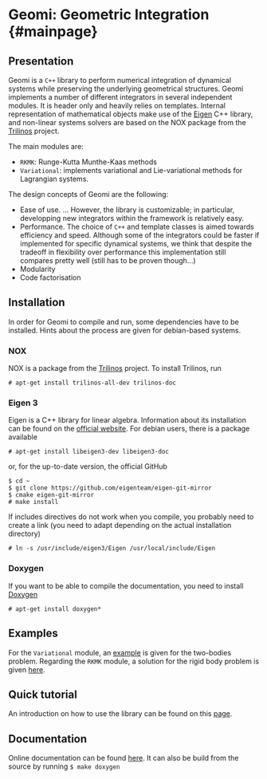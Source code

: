 Geomi: Geometric Integration										 {#mainpage}
============================

## Presentation

Geomi is a `C++` library to perform numerical integration of dynamical systems
while preserving the underlying geometrical structures.
Geomi implements a number of different integrators in several independent modules.
It is header only and heavily relies on templates.
Internal representation of mathematical objects make use of the
[Eigen](http://eigen.tuxfamily.org/index.php?title=Main_Page) C++ library,
and non-linear systems solvers are based on the NOX package from the
[Trilinos](https://trilinos.github.io/) project.

The main modules are:
- `RKMK`: Runge-Kutta Munthe-Kaas methods
- `Variational`:
  implements variational and Lie-variational methods for Lagrangian systems.

The design concepts of Geomi are the following:
- Ease of use. ...
  However, the library is customizable; in particular, developping new
  integrators within the framework is relatively easy.
- Performance. The choice of `C++` and template classes is aimed towards
  efficiency and speed.
  Although some of the integrators could be faster if implemented for specific
  dynamical systems, we think that despite the tradeoff in flexibility over
  performance this implementation still compares pretty well (still has to be
  proven though...)
- Modularity
- Code factorisation

## Installation

In order for Geomi to compile and run, some dependencies have to be installed.
Hints about the process are given for debian-based systems.

### NOX

NOX is a package from the [Trilinos](https://trilinos.github.io/) project.
To install Trilinos, run

    # apt-get install trilinos-all-dev trilinos-doc

### Eigen 3

Eigen is a C++ library for linear algebra.
Information about its installation can be found on the
[official website](http://eigen.tuxfamily.org/index.php?title=Main_Page).
For debian users, there is a package available

    # apt-get install libeigen3-dev libeigen3-doc

or, for the up-to-date version, the official GitHub

    $ cd ~
    $ git clone https://github.com/eigenteam/eigen-git-mirror
    $ cmake eigen-git-mirror
    # make install

If includes directives do not work when you compile, you probably need to
create a link (you need to adapt depending on the actual installation directory)

    # ln -s /usr/include/eigen3/Eigen /usr/local/include/Eigen

<!--
	Nécessaire ? Essayer sans d'abord
	# apt-get install libmrpt-dev
-->

### Doxygen

If you want to be able to compile the documentation, you need to install
[Doxygen](http://doxygen.nl/)

    # apt-get install doxygen*

## Examples

For the `Variational` module, an
[example](https://github.com/rdudisk/GeometricIntegration/tree/master/examples/Kepler)
is given for the two-bodies problem.
Regarding the `RKMK` module, a solution for the rigid body problem is given
[here](https://github.com/rdudisk/GeometricIntegration/tree/master/examples/RigidBody/RKMK).

## Quick tutorial

An introduction on how to use the library can be found on this
[page](https://rdudisk.github.io/GeometricIntegration/doc/html/quick_tutorial.html).

## Documentation

Online documentation can be found
[here](https://rdudisk.github.io/GeometricIntegration/doc/html/index.html).
It can also be build from the source by running `$ make doxygen`
